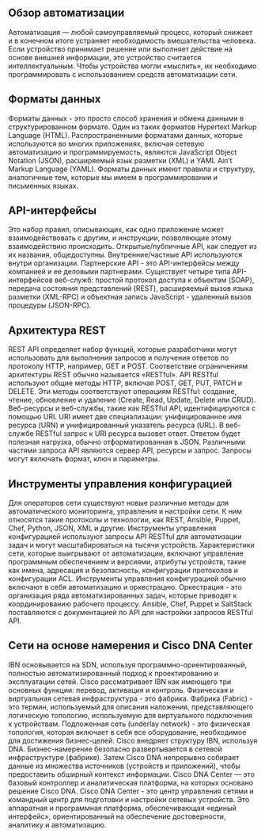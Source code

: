 <!-- 14.7.1 -->
## Обзор автоматизации

Автоматизация — любой самоуправляемый процесс, который снижает и в конечном итоге устраняет необходимость вмешательства человека. Если устройство принимает решение или выполняет действие на основе внешней информации, это устройство считается интеллектуальным. Чтобы устройства могли «мыслить», их необходимо программировать с использованием средств автоматизации сети.

## Форматы данных

Форматы данных - это просто способ хранения и обмена данными в структурированном формате. Один из таких форматов Hypertext Markup Language (HTML). Распространенными форматами данных, которые используются во многих приложениях, включая сетевую автоматизацию и программируемость, являются JavaScript Object Notation (JSON), расширяемый язык разметки (XML) и YAML Ain’t Markup Language (YAML). Форматы данных имеют правила и структуру, аналогичные тем, которые мы имеем в программировании и письменных языках.

## API-интерфейсы

Это набор правил, описывающих, как одно приложение может взаимодействовать с другим, и инструкции, позволяющие этому взаимодействию происходить. Открытые/публичные API, как следует из их названия, общедоступны. Внутренние/частные API используются внутри организации. Партнерские API - это API-интерфейсы между компанией и ее деловыми партнерами. Существует четыре типа API-интерфейсов веб-служб: простой протокол доступа к объектам (SOAP), передача состояния представлений (REST), расширяемый вызов языка разметки (XML-RPC) и объектная запись JavaScript - удаленный вызов процедуры (JSON-RPC).

## Архитектура REST

REST API определяет набор функций, которые разработчики могут использовать для выполнения запросов и получения ответов по протоколу HTTP, например, GET и POST. Соответствие ограничениям архитектуры REST обычно называется «RESTful». API RESTful используют общие методы HTTP, включая POST, GET, PUT, PATCH и DELETE. Эти методы соответствуют операциям RESTful: создание, чтение, обновление и удаление (Create, Read, Update, Delete или CRUD). Веб-ресурсы и веб-службы, такие как RESTful API, идентифицируются с помощью URI. URI имеет две специализации: унифицированное имя ресурса (URN) и унифицированный указатель ресурса (URL). В веб-службе RESTful запрос к URI ресурса вызовет ответ. Ответом будет полезная нагрузка, обычно отформатированная в JSON. Различными частями запроса API являются сервер API, ресурсы и запрос. Запросы могут включать формат, ключ и параметры.

## Инструменты управления конфигурацией

Для операторов сети существуют новые различные методы для автоматического мониторинга, управления и настройки сети. К ним относятся такие протоколы и технологии, как REST, Ansible, Puppet, Chef, Python, JSON, XML и другие. Инструменты управления конфигурацией используют запросы API RESTful для автоматизации задач и могут масштабироваться на тысячи устройств. Характеристики сети, которые выигрывают от автоматизации, включают управление программным обеспечением и версиями, атрибуты устройств, такие как имена, адресация и безопасность, конфигурации протоколов и конфигурации ACL. Инструменты управления конфигурацией обычно включают в себя автоматизацию и оркестрацию. Оркестрация - это организация ряда автоматизированных задач, которые приводят к координированию рабочего процессу. Ansible, Chef, Puppet и SaltStack поставляются с документацией по API для настройки запросов RESTful API.

## Сети на основе намерения и Cisco DNA Center

IBN основывается на SDN, используя программно-ориентированный, полностью автоматизированный подход к проектированию и эксплуатации сетей. Cisco рассматривает IBN как имеющего три основных функции: перевод, активация и контроль. Физическая и виртуальная сетевая инфраструктура - это фабрика. Фабрика (Fabric) - это термин, используемый для описания наложения, представляющего логическую топологию, используемую для виртуального подключения к устройствам. Подложенная сеть (underlay network) - это физическая топология, которая включает в себя все оборудование, необходимое для достижения бизнес-целей. Cisco внедряет структуру IBN, используя DNA. Бизнес-намерение безопасно развертывается в сетевой инфраструктуре (фабрике). Затем Cisco DNA непрерывно собирает данные из множества источников (устройств и приложений), чтобы предоставить обширный контекст информации. Cisco DNA Center — это базовый контроллер и аналитическая платформа, на которых основано решение Cisco DNA. Cisco DNA Center - это центр управления сетями и командный центр для подготовки и настройки сетевых устройств. Это аппаратная и программная платформа, обеспечивающая «единый интерфейс», ориентированный на обеспечение достоверности, аналитику и автоматизацию.

<!-- 14.7.2 -->
<!-- quiz -->

